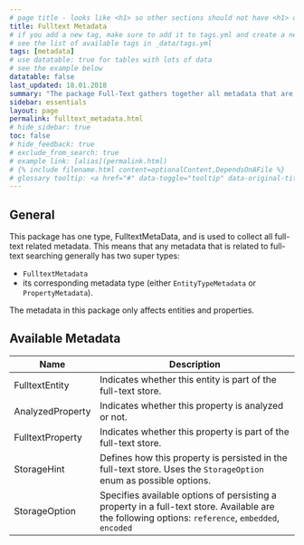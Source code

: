 ```yaml
---
# page title - looks like <h1> so other sections should not have <h1> or single-hash headings
title: Fulltext Metadata
# if you add a new tag, make sure to add it to tags.yml and create a new page in pages/tags
# see the list of available tags in _data/tags.yml
tags: [metadata]
# use datatable: true for tables with lots of data
# see the example below
datatable: false
last_updated: 18.01.2018
summary: "The package Full-Text gathers together all metadata that are concerned with full-text searching."
sidebar: essentials
layout: page
permalink: fulltext_metadata.html
# hide_sidebar: true
toc: false
# hide_feedback: true
# exclude_from_search: true
# example link: [alias](permalink.html)
# {% include filename.html content=optionalContent,DependsOnAFile %}
# glossary tooltip: <a href="#" data-toggle="tooltip" data-original-title="{{site.data.glossary.entity_type}}">entity types</a>
---
```


## General
This package has one type, FulltextMetaData, and is used to collect all full-text related metadata. This means that any metadata that is related to full-text searching generally has two super types:
* `FulltextMetadata`
* its corresponding metadata type (either `EntityTypeMetadata` or `PropertyMetadata`).

The metadata in this package only affects entities and properties.

## Available Metadata

<div class="datatable-begin"></div>

Name    | Description  
------- | -----------
FulltextEntity | Indicates whether this entity is part of the full-text store.
AnalyzedProperty | Indicates whether this property is analyzed or not.
FulltextProperty | Indicates whether this property is part of the full-text store.
StorageHint | Defines how this property is persisted in the full-text store. Uses the `StorageOption` enum as possible options.
StorageOption | Specifies available options of persisting a property in a full-text store. Available are the following options: `reference`, `embedded`, `encoded`

<div class="datatable-end"></div>
